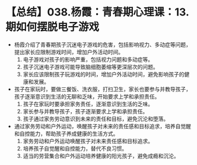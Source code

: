 # 【总结】038.杨霞：青春期心理课：13.期如何摆脱电子游戏

-   杨霞介绍了青春期孩子沉迷电子游戏的危害，包括影响视力、多动症等问题，提出家长应限制游戏时间，增加户外活动时间。
    1.  电子游戏对孩子的影响严重，包括视力问题和多动症等。
    2.  孩子沉迷电子游戏可能导致脑细胞萎缩等更深层次的问题。
    3.  家长应该限制孩子玩游戏的时间，增加户外活动时间，避免影响孩子的健康和发展。
-   孩子在家玩时，要做三餐饭、洗衣服，打扫卫生，家长也要参与并教导孩子，孩子逐渐意识到生活的无聊和乏味，开始要求上学和承担责任。
    1.  孩子在家玩时要承担家务责任，逐渐意识到生活的乏味。
    2.  家长参与并教导孩子，孩子逐渐要求上学和承担责任。
    3.  孩子通过家务劳动意识到未来的责任和目标，避免沉沦和堕落。
-   通过家务劳动和户外运动，唤醒孩子对未来的责任感和目标追求，培养自觉醒和自控能力，帮助孩子养成健康的生活方式。
    1.  家务劳动和户外运动唤醒孩子对未来责任感和目标追求。
    2.  培养孩子自觉醒和自控能力，替代不良习惯。
    3.  适当的劳营集合和户外运动培养健康的阳光孩子，避免成瘾和沉沦。
